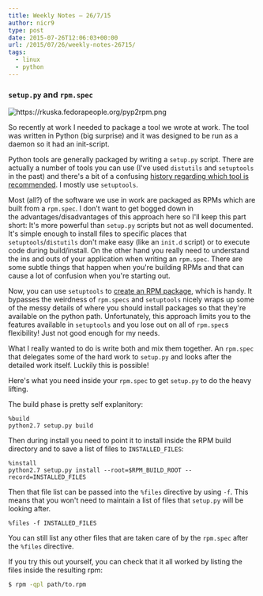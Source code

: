 ```yaml
---
title: Weekly Notes – 26/7/15
author: nicr9
type: post
date: 2015-07-26T12:06:03+00:00
url: /2015/07/26/weekly-notes-26715/
tags:
  - linux
  - python
---
```


### `setup.py` and `rpm.spec`

<img class="alignnone" src="https://rkuska.fedorapeople.org/pyp2rpm.png" alt="https://rkuska.fedorapeople.org/pyp2rpm.png" />

So recently at work I needed to package a tool we wrote at work. The tool was written in Python (big surprise) and it was designed to be run as a daemon so it had an init-script.

Python tools are generally packaged by writing a `setup.py` script. There are actually a number of tools you can use (I've used `distutils` and `setuptools` in the past) and there's a bit of a confusing [history regarding which tool is recommended][1]. I mostly use `setuptools`.

Most (all?) of the software we use in work are packaged as RPMs which are built from a `rpm.spec`. I don't want to get bogged down in the advantages/disadvantages of this approach here so I'll keep this part short: It's more powerful than `setup.py` scripts but not as well documented. It's simple enough to install files to specific places that `setuptools`/`distutils` don't make easy (like an `init.d` script) or to execute code during build/install. On the other hand you really need to understand the ins and outs of your application when writing an `rpm.spec`. There are some subtle things that happen when you're building RPMs and that can cause a lot of confusion when you're starting out.

Now, you can use `setuptools` to [create an RPM package][2], which is handy. It bypasses the weirdness of `rpm.specs` and `setuptools` nicely wraps up some of the messy details of where you should install packages so that they're available on the python path. Unfortunately, this approach limits you to the features available in `setuptools` and you lose out on all of `rpm.spec`s flexibility! Just not good enough for my needs.

What I really wanted to do is write both and mix them together. An `rpm.spec` that delegates some of the hard work to `setup.py` and looks after the detailed work itself. Luckily this is possible!

Here's what you need inside your `rpm.spec` to get `setup.py` to do the heavy lifting.

The build phase is pretty self explanitory:

```
%build
python2.7 setup.py build
```

Then during install you need to point it to install inside the RPM build directory and to save a list of files to `INSTALLED_FILES`:

```
%install
python2.7 setup.py install --root=$RPM_BUILD_ROOT --record=INSTALLED_FILES
```

Then that file list can be passed into the `%files` directive by using `-f`. This means that you won't need to maintain a list of files that `setup.py` will be looking after.

```
%files -f INSTALLED_FILES
```

You can still list any other files that are taken care of by the `rpm.spec` after the `%files` directive.

If you try this out yourself, you can check that it all worked by listing the files inside the resulting rpm:

```bash
$ rpm -qpl path/to.rpm
```

 [1]: http://stackoverflow.com/a/14753678
 [2]: https://docs.python.org/2/distutils/builtdist.html#creating-rpm-packages
